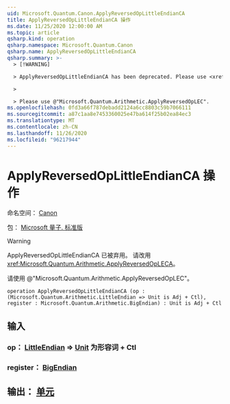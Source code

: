 ```yaml
---
uid: Microsoft.Quantum.Canon.ApplyReversedOpLittleEndianCA
title: ApplyReversedOpLittleEndianCA 操作
ms.date: 11/25/2020 12:00:00 AM
ms.topic: article
qsharp.kind: operation
qsharp.namespace: Microsoft.Quantum.Canon
qsharp.name: ApplyReversedOpLittleEndianCA
qsharp.summary: >-
  > [!WARNING]

  > ApplyReversedOpLittleEndianCA has been deprecated. Please use <xref:Microsoft.Quantum.Arithmetic.ApplyReversedOpLECA> instead.

  >

  > Please use @"Microsoft.Quantum.Arithmetic.ApplyReversedOpLEC".
ms.openlocfilehash: 0fd3a66f787debadd2124a6cc8803c59b7066111
ms.sourcegitcommit: a87c1aa8e7453360025e47ba614f25b02ea84ec3
ms.translationtype: MT
ms.contentlocale: zh-CN
ms.lasthandoff: 11/26/2020
ms.locfileid: "96217944"
---
```

# <a name="applyreversedoplittleendianca-operation"></a>ApplyReversedOpLittleEndianCA 操作

命名空间： [Canon](xref:Microsoft.Quantum.Canon)

包： [Microsoft 量子. 标准版](https://nuget.org/packages/Microsoft.Quantum.Standard)


> [!WARNING]
> ApplyReversedOpLittleEndianCA 已被弃用。 请改用 <xref:Microsoft.Quantum.Arithmetic.ApplyReversedOpLECA>。
>
> 请使用 @"Microsoft.Quantum.Arithmetic.ApplyReversedOpLEC"。



```qsharp
operation ApplyReversedOpLittleEndianCA (op : (Microsoft.Quantum.Arithmetic.LittleEndian => Unit is Adj + Ctl), register : Microsoft.Quantum.Arithmetic.BigEndian) : Unit is Adj + Ctl
```


## <a name="input"></a>输入

### <a name="op--littleendian--unit--is-adj--ctl"></a>op： [LittleEndian](xref:Microsoft.Quantum.Arithmetic.LittleEndian) => [Unit](xref:microsoft.quantum.lang-ref.unit)  为形容词 + Ctl




### <a name="register--bigendian"></a>register： [BigEndian](xref:Microsoft.Quantum.Arithmetic.BigEndian)





## <a name="output--unit"></a>输出： [单元](xref:microsoft.quantum.lang-ref.unit)

